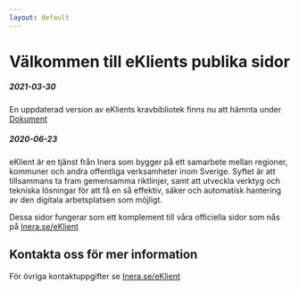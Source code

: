 ```yaml
---
layout: default
---
```

# Välkommen till eKlients publika sidor

##### 2021-03-30

En uppdaterad version av eKlients kravbibliotek finns nu att hämnta under [Dokument](https://publik.eklient.it/dokument.html)

##### 2020-06-23

eKlient är en tjänst från Inera som bygger på ett samarbete mellan regioner, kommuner och andra offentliga verksamheter inom Sverige. Syftet är att tillsammans ta fram gemensamma riktlinjer, samt att utveckla verktyg och tekniska lösningar för att få en så effektiv, säker och automatisk hantering av den digitala arbetsplatsen som möjligt.

Dessa sidor fungerar som ett komplement till våra officiella sidor som nås på [Inera.se/eKlient](https://inera.se/eKlient)

## Kontakta oss för mer information
För övriga kontaktuppgifter se [Inera.se/eKlient](https://inera.se/eKlient)
